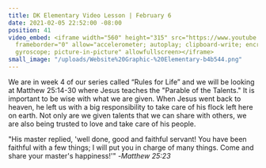 ```yaml
---
title: DK Elementary Video Lesson | February 6
date: 2021-02-05 22:52:00 -08:00
position: 41
video_embed: <iframe width="560" height="315" src="https://www.youtube.com/embed/7NHX_n1x6rM"
  frameborder="0" allow="accelerometer; autoplay; clipboard-write; encrypted-media;
  gyroscope; picture-in-picture" allowfullscreen></iframe>
small_image: "/uploads/Website%20Graphic-%20Elementary-b4b544.png"
---
```


We are in week 4 of our series called “Rules for Life” and we will be looking at Matthew 25:14-30 where Jesus teaches the "Parable of the Talents." It is important to be wise with what we are given. When Jesus went back to heaven, he left us with a big responsibility to take care of his flock left here on earth. Not only are we given talents that we can share with others, we are also being trusted to love and take care of his people.

"His master replied, 'well done, good and faithful servant! You have been faithful with a few things; I will put you in charge of many things. Come and share your master's happiness!'" -*Matthew 25:23*